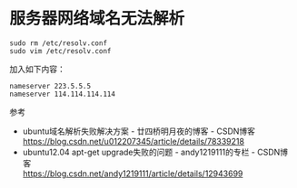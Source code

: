 # 服务器网络域名无法解析

```shell
sudo rm /etc/resolv.conf
sudo vim /etc/resolv.conf
```

加入如下内容：

```
nameserver 223.5.5.5
nameserver 114.114.114.114
```

参考
- ubuntu域名解析失败解决方案 - 廿四桥明月夜的博客 - CSDN博客  
https://blog.csdn.net/u012207345/article/details/78339218
- ubuntu12.04 apt-get upgrade失败的问题 - andy1219111的专栏 - CSDN博客  
https://blog.csdn.net/andy1219111/article/details/12943699



